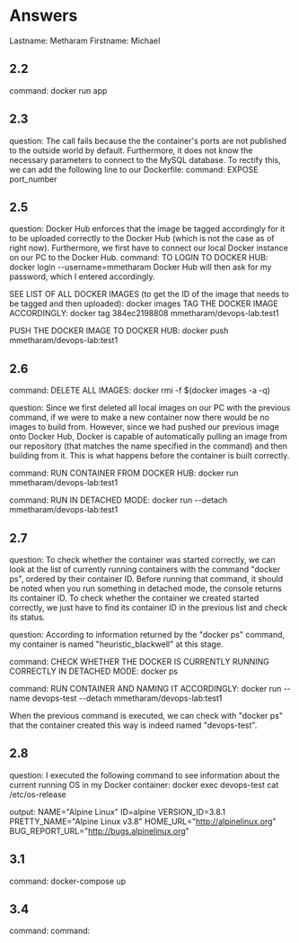 # Answers

Lastname: Metharam
Firstname: Michael

## 2.2
command: docker run app

## 2.3
question: The call fails because the the container's ports are not published to the outside world by default. Furthermore, it does not know the necessary parameters to connect to the MySQL database. To rectify this, we can add the following line to our Dockerfile:
command: EXPOSE port_number

## 2.5
question: Docker Hub enforces that the image be tagged accordingly for it to be uploaded correctly to the Docker Hub (which is not the case as of right now). Furthermore, we first have to connect our local Docker instance on our PC to the Docker Hub.
command: TO LOGIN TO DOCKER HUB: docker login --username=mmetharam
Docker Hub will then ask for my password, which I entered accordingly. 

SEE LIST OF ALL DOCKER IMAGES (to get the ID of the image that needs to be tagged and then uploaded): docker images
TAG THE DOCKER IMAGE ACCORDINGLY: docker tag 384ec2198808 mmetharam/devops-lab:test1

PUSH THE DOCKER IMAGE TO DOCKER HUB: docker push mmetharam/devops-lab:test1

## 2.6
command: DELETE ALL IMAGES: docker rmi -f $(docker images -a -q)

question: Since we first deleted all local images on our PC with the previous command, if we were to make a new container now there would be no images to build from. However, since we had pushed our previous image onto Docker Hub, Docker is capable of automatically pulling an image from our repository (that matches the name specified in the command) and then building from it. This is what happens before the container is built correctly. 

command: RUN CONTAINER FROM DOCKER HUB: docker run mmetharam/devops-lab:test1

command: RUN IN DETACHED MODE: docker run --detach mmetharam/devops-lab:test1

## 2.7
question: To check whether the container was started correctly, we can look at the list of currently running containers with the command "docker ps", ordered by their container ID.
Before running that command, it should be noted when you run something in detached mode, the console returns its container ID. To check whether the container we created started correctly, we just have to find its container ID in the previous list and check its status.

question: According to information returned by the "docker ps" command, my container is named "heuristic_blackwell" at this stage.

command: CHECK WHETHER THE DOCKER IS CURRENTLY RUNNING CORRECTLY IN DETACHED MODE: docker ps

command: RUN CONTAINER AND NAMING IT ACCORDINGLY: docker run --name devops-test --detach mmetharam/devops-lab:test1

When the previous command is executed, we can check with "docker ps" that the container created this way is indeed named "devops-test".

## 2.8
question: I executed the following command to see information about the current running OS in my Docker container: docker exec devops-test cat /etc/os-release

output:
NAME="Alpine Linux"
ID=alpine
VERSION_ID=3.8.1
PRETTY_NAME="Alpine Linux v3.8"
HOME_URL="http://alpinelinux.org"
BUG_REPORT_URL="http://bugs.alpinelinux.org"

## 3.1
command: docker-compose up

## 3.4
command:
command:
